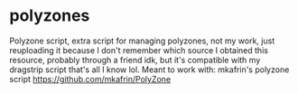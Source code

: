 # polyzones
Polyzone script, extra script for managing polyzones, not my work, just reuploading it because I don't remember which source I obtained this resource, probably through a friend idk, but it's compatible with my dragstrip script that's all I know lol. Meant to work with: mkafrin's polyzone script https://github.com/mkafrin/PolyZone
